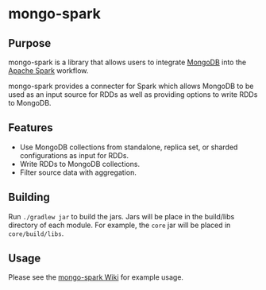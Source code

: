 # mongo-spark

## Purpose

mongo-spark is a library that allows users to integrate
[MongoDB](https://www.mongodb.com/)
into the
[Apache Spark](http://spark.apache.org/)
workflow.

mongo-spark provides a connecter for Spark which allows MongoDB to be used as
an input source for RDDs as well as providing options to write RDDs to MongoDB.

## Features
* Use MongoDB collections from standalone, replica set, or sharded
  configurations as input for RDDs.
* Write RDDs to MongoDB collections.
* Filter source data with aggregation.

## Building

Run `./gradlew jar` to build the jars. Jars will be place in the build/libs
directory of each module. For example, the `core` jar will be placed in
`core/build/libs`.

## Usage

Please see the
[mongo-spark Wiki](https://github.com/mongodbinc-interns/mongo-spark/wiki)
for example usage.

